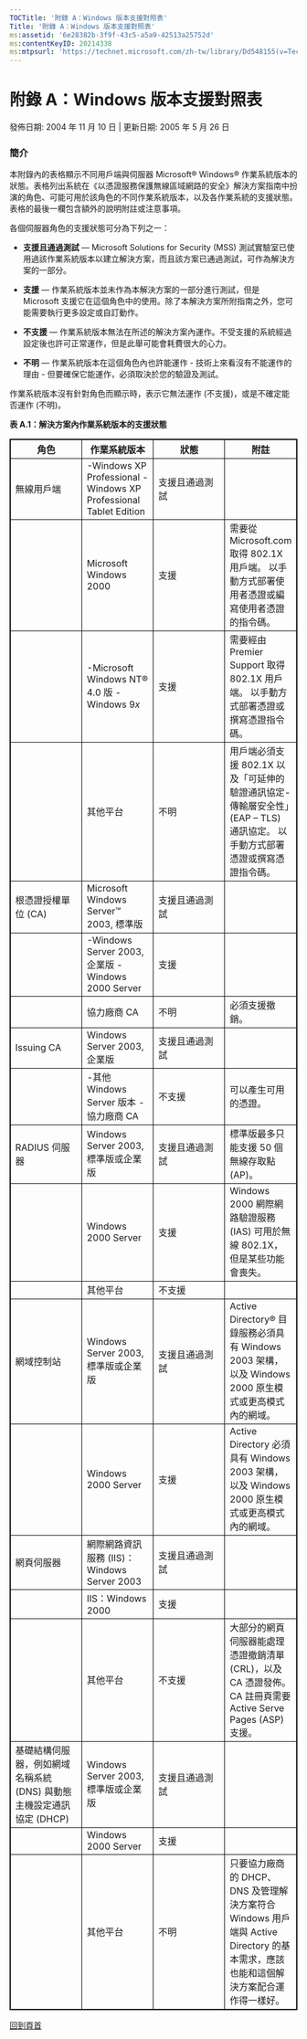 ```yaml
---
TOCTitle: '附錄 A：Windows 版本支援對照表'
Title: '附錄 A：Windows 版本支援對照表'
ms:assetid: '6e28382b-3f9f-43c5-a5a9-42513a25752d'
ms:contentKeyID: 20214338
ms:mtpsurl: 'https://technet.microsoft.com/zh-tw/library/Dd548155(v=TechNet.10)'
---
```


附錄 A：Windows 版本支援對照表
==============================

發佈日期: 2004 年 11 月 10 日 | 更新日期: 2005 年 5 月 26 日

### 簡介

本附錄內的表格顯示不同用戶端與伺服器 Microsoft® Windows® 作業系統版本的狀態。表格列出系統在《以憑證服務保護無線區域網路的安全》解決方案指南中扮演的角色、可能可用於該角色的不同作業系統版本，以及各作業系統的支援狀態。表格的最後一欄包含額外的說明附註或注意事項。

各個伺服器角色的支援狀態可分為下列之一：

-   **支援且通過測試** — Microsoft Solutions for Security (MSS) 測試實驗室已使用過該作業系統版本以建立解決方案，而且該方案已通過測試，可作為解決方案的一部分。

-   **支援** — 作業系統版本並未作為本解決方案的一部分進行測試，但是 Microsoft 支援它在這個角色中的使用。除了本解決方案所附指南之外，您可能需要執行更多設定或自訂動作。

-   **不支援** — 作業系統版本無法在所述的解決方案內運作。不受支援的系統經過設定後也許可正常運作，但是此舉可能會耗費很大的心力。

-   **不明** — 作業系統版本在這個角色內也許能運作 - 技術上來看沒有不能運作的理由 - 但要確保它能運作，必須取決於您的驗證及測試。

作業系統版本沒有針對角色而顯示時，表示它無法運作 (不支援)，或是不確定能否運作 (不明)。

**表 A.1：解決方案內作業系統版本的支援狀態**

 
<p></p>

<table style="border:1px solid black;">
<colgroup>
<col width="25%" />
<col width="25%" />
<col width="25%" />
<col width="25%" />
</colgroup>
<thead>
<tr class="header">
<th style="border:1px solid black;" >角色</th>
<th style="border:1px solid black;" >作業系統版本</th>
<th style="border:1px solid black;" >狀態</th>
<th style="border:1px solid black;" >附註</th>
</tr>
</thead>
<tbody>
<tr class="odd">
<td style="border:1px solid black;">無線用戶端</td>
<td style="border:1px solid black;">-Windows XP Professional
-Windows XP Professional Tablet Edition</td>
<td style="border:1px solid black;">支援且通過測試</td>
<td style="border:1px solid black;"> </td>
</tr>
<tr class="even">
<td style="border:1px solid black;"> </td>
<td style="border:1px solid black;">Microsoft Windows 2000</td>
<td style="border:1px solid black;">支援</td>
<td style="border:1px solid black;">需要從 Microsoft.com 取得 802.1X 用戶端。
以手動方式部署使用者憑證或編寫使用者憑證的指令碼。</td>
</tr>
<tr class="odd">
<td style="border:1px solid black;"> </td>
<td style="border:1px solid black;">-Microsoft Windows NT® 4.0 版
-Windows 9<em>x</em></td>
<td style="border:1px solid black;">支援</td>
<td style="border:1px solid black;">需要經由 Premier Support 取得 802.1X 用戶端。
以手動方式部署憑證或撰寫憑證指令碼。</td>
</tr>
<tr class="even">
<td style="border:1px solid black;"> </td>
<td style="border:1px solid black;">其他平台</td>
<td style="border:1px solid black;">不明</td>
<td style="border:1px solid black;">用戶端必須支援 802.1X 以及「可延伸的驗證通訊協定-傳輸層安全性」(EAP – TLS) 通訊協定。
以手動方式部署憑證或撰寫憑證指令碼。</td>
</tr>
<tr class="odd">
<td style="border:1px solid black;">根憑證授權單位 (CA)</td>
<td style="border:1px solid black;">Microsoft Windows Server™ 2003, 標準版</td>
<td style="border:1px solid black;">支援且通過測試</td>
<td style="border:1px solid black;"> </td>
</tr>
<tr class="even">
<td style="border:1px solid black;"> </td>
<td style="border:1px solid black;">-Windows Server 2003, 企業版
-Windows 2000 Server</td>
<td style="border:1px solid black;">支援</td>
<td style="border:1px solid black;"> </td>
</tr>
<tr class="odd">
<td style="border:1px solid black;"> </td>
<td style="border:1px solid black;">協力廠商 CA</td>
<td style="border:1px solid black;">不明</td>
<td style="border:1px solid black;">必須支援撤銷。</td>
</tr>
<tr class="even">
<td style="border:1px solid black;">Issuing CA</td>
<td style="border:1px solid black;">Windows Server 2003, 企業版</td>
<td style="border:1px solid black;">支援且通過測試</td>
<td style="border:1px solid black;"> </td>
</tr>
<tr class="odd">
<td style="border:1px solid black;"> </td>
<td style="border:1px solid black;">-其他 Windows Server 版本
-協力廠商 CA</td>
<td style="border:1px solid black;">不支援</td>
<td style="border:1px solid black;">可以產生可用的憑證。</td>
</tr>
<tr class="even">
<td style="border:1px solid black;">RADIUS 伺服器</td>
<td style="border:1px solid black;">Windows Server 2003, 標準版或企業版</td>
<td style="border:1px solid black;">支援且通過測試</td>
<td style="border:1px solid black;">標準版最多只能支援 50 個無線存取點 (AP)。</td>
</tr>
<tr class="odd">
<td style="border:1px solid black;"> </td>
<td style="border:1px solid black;">Windows 2000 Server</td>
<td style="border:1px solid black;">支援</td>
<td style="border:1px solid black;">Windows 2000 網際網路驗證服務 (IAS) 可用於無線 802.1X，但是某些功能會喪失。</td>
</tr>
<tr class="even">
<td style="border:1px solid black;"> </td>
<td style="border:1px solid black;">其他平台</td>
<td style="border:1px solid black;">不支援</td>
<td style="border:1px solid black;"> </td>
</tr>
<tr class="odd">
<td style="border:1px solid black;">網域控制站</td>
<td style="border:1px solid black;">Windows Server 2003, 標準版或企業版</td>
<td style="border:1px solid black;">支援且通過測試</td>
<td style="border:1px solid black;">Active Directory® 目錄服務必須具有 Windows 2003 架構，以及 Windows 2000 原生模式或更高模式內的網域。</td>
</tr>
<tr class="even">
<td style="border:1px solid black;"> </td>
<td style="border:1px solid black;">Windows 2000 Server</td>
<td style="border:1px solid black;">支援</td>
<td style="border:1px solid black;">Active Directory 必須具有 Windows 2003 架構，以及 Windows 2000 原生模式或更高模式內的網域。</td>
</tr>
<tr class="odd">
<td style="border:1px solid black;">網頁伺服器</td>
<td style="border:1px solid black;">網際網路資訊服務 (IIS)：Windows Server 2003</td>
<td style="border:1px solid black;">支援且通過測試</td>
<td style="border:1px solid black;"> </td>
</tr>
<tr class="even">
<td style="border:1px solid black;"> </td>
<td style="border:1px solid black;">IIS：Windows 2000</td>
<td style="border:1px solid black;">支援</td>
<td style="border:1px solid black;"> </td>
</tr>
<tr class="odd">
<td style="border:1px solid black;"> </td>
<td style="border:1px solid black;">其他平台</td>
<td style="border:1px solid black;">不支援</td>
<td style="border:1px solid black;">大部分的網頁伺服器能處理憑證撤銷清單 (CRL)，以及 CA 憑證發佈。CA 註冊頁需要 Active Serve Pages (ASP) 支援。</td>
</tr>
<tr class="even">
<td style="border:1px solid black;">基礎結構伺服器，例如網域名稱系統 (DNS) 與動態主機設定通訊協定 (DHCP)</td>
<td style="border:1px solid black;">Windows Server 2003, 標準版或企業版</td>
<td style="border:1px solid black;">支援且通過測試</td>
<td style="border:1px solid black;"> </td>
</tr>
<tr class="odd">
<td style="border:1px solid black;"> </td>
<td style="border:1px solid black;">Windows 2000 Server</td>
<td style="border:1px solid black;">支援</td>
<td style="border:1px solid black;"> </td>
</tr>
<tr class="even">
<td style="border:1px solid black;"> </td>
<td style="border:1px solid black;">其他平台</td>
<td style="border:1px solid black;">不明</td>
<td style="border:1px solid black;">只要協力廠商的 DHCP、DNS 及管理解決方案符合 Windows 用戶端與 Active Directory 的基本需求，應該也能和這個解決方案配合運作得一樣好。</td>
</tr>
</tbody>
</table>
  
[](#mainsection)[回到頁首](#mainsection)
